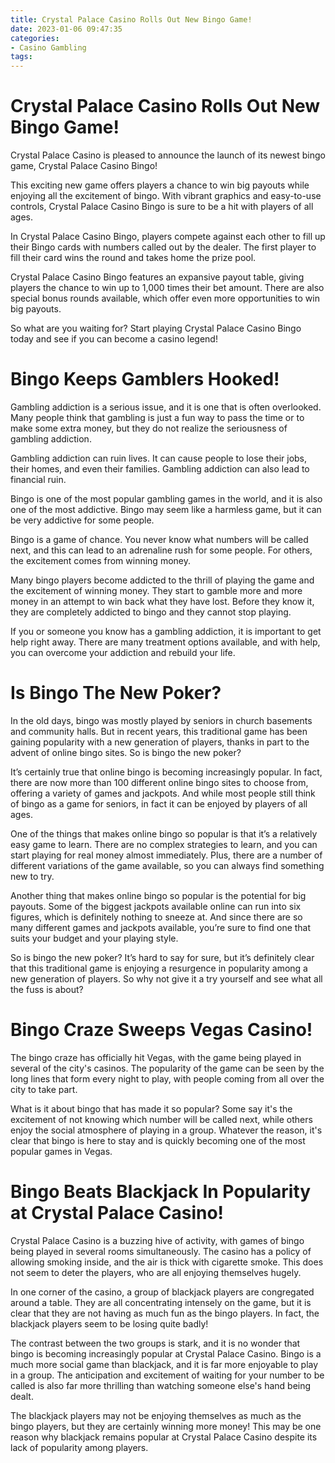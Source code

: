 ```yaml
---
title: Crystal Palace Casino Rolls Out New Bingo Game!
date: 2023-01-06 09:47:35
categories:
- Casino Gambling
tags:
---
```



#  Crystal Palace Casino Rolls Out New Bingo Game!

Crystal Palace Casino is pleased to announce the launch of its newest bingo game, Crystal Palace Casino Bingo!

This exciting new game offers players a chance to win big payouts while enjoying all the excitement of bingo. With vibrant graphics and easy-to-use controls, Crystal Palace Casino Bingo is sure to be a hit with players of all ages.

In Crystal Palace Casino Bingo, players compete against each other to fill up their Bingo cards with numbers called out by the dealer. The first player to fill their card wins the round and takes home the prize pool.

Crystal Palace Casino Bingo features an expansive payout table, giving players the chance to win up to 1,000 times their bet amount. There are also special bonus rounds available, which offer even more opportunities to win big payouts.

So what are you waiting for? Start playing Crystal Palace Casino Bingo today and see if you can become a casino legend!

#  Bingo Keeps Gamblers Hooked!

Gambling addiction is a serious issue, and it is one that is often overlooked. Many people think that gambling is just a fun way to pass the time or to make some extra money, but they do not realize the seriousness of gambling addiction.

Gambling addiction can ruin lives. It can cause people to lose their jobs, their homes, and even their families. Gambling addiction can also lead to financial ruin.

Bingo is one of the most popular gambling games in the world, and it is also one of the most addictive. Bingo may seem like a harmless game, but it can be very addictive for some people.

Bingo is a game of chance. You never know what numbers will be called next, and this can lead to an adrenaline rush for some people. For others, the excitement comes from winning money.

Many bingo players become addicted to the thrill of playing the game and the excitement of winning money. They start to gamble more and more money in an attempt to win back what they have lost. Before they know it, they are completely addicted to bingo and they cannot stop playing.

If you or someone you know has a gambling addiction, it is important to get help right away. There are many treatment options available, and with help, you can overcome your addiction and rebuild your life.

#  Is Bingo The New Poker?

In the old days, bingo was mostly played by seniors in church basements and community halls. But in recent years, this traditional game has been gaining popularity with a new generation of players, thanks in part to the advent of online bingo sites. So is bingo the new poker?

It’s certainly true that online bingo is becoming increasingly popular. In fact, there are now more than 100 different online bingo sites to choose from, offering a variety of games and jackpots. And while most people still think of bingo as a game for seniors, in fact it can be enjoyed by players of all ages.

One of the things that makes online bingo so popular is that it’s a relatively easy game to learn. There are no complex strategies to learn, and you can start playing for real money almost immediately. Plus, there are a number of different variations of the game available, so you can always find something new to try.

Another thing that makes online bingo so popular is the potential for big payouts. Some of the biggest jackpots available online can run into six figures, which is definitely nothing to sneeze at. And since there are so many different games and jackpots available, you’re sure to find one that suits your budget and your playing style.

So is bingo the new poker? It’s hard to say for sure, but it’s definitely clear that this traditional game is enjoying a resurgence in popularity among a new generation of players. So why not give it a try yourself and see what all the fuss is about?

#  Bingo Craze Sweeps Vegas Casino!

The bingo craze has officially hit Vegas, with the game being played in several of the city's casinos. The popularity of the game can be seen by the long lines that form every night to play, with people coming from all over the city to take part.

What is it about bingo that has made it so popular? Some say it's the excitement of not knowing which number will be called next, while others enjoy the social atmosphere of playing in a group. Whatever the reason, it's clear that bingo is here to stay and is quickly becoming one of the most popular games in Vegas.

#  Bingo Beats Blackjack In Popularity at Crystal Palace Casino!

Crystal Palace Casino is a buzzing hive of activity, with games of bingo being played in several rooms simultaneously. The casino has a policy of allowing smoking inside, and the air is thick with cigarette smoke. This does not seem to deter the players, who are all enjoying themselves hugely.

In one corner of the casino, a group of blackjack players are congregated around a table. They are all concentrating intensely on the game, but it is clear that they are not having as much fun as the bingo players. In fact, the blackjack players seem to be losing quite badly!

The contrast between the two groups is stark, and it is no wonder that bingo is becoming increasingly popular at Crystal Palace Casino. Bingo is a much more social game than blackjack, and it is far more enjoyable to play in a group. The anticipation and excitement of waiting for your number to be called is also far more thrilling than watching someone else's hand being dealt.

The blackjack players may not be enjoying themselves as much as the bingo players, but they are certainly winning more money! This may be one reason why blackjack remains popular at Crystal Palace Casino despite its lack of popularity among players.